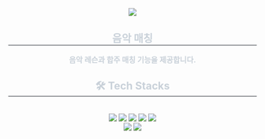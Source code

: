 <div align= "center">
    <img src="https://capsule-render.vercel.app/api?type=waving&color=ffd877&height=180&text=이%20음%20줄&animation=&fontColor=000000&fontSize=40" />
    </div>
    <div align= "center"> 
    <h2 style="border-bottom: 1px solid #21262d; color: #c9d1d9;"> 음악 매칭 </h2>  
    <div style="font-weight: 700; font-size: 15px; text-align: center; color: #c9d1d9;"> 음악 레슨과 합주 매칭 기능을 제공합니다. </div> 
    </div>
    <div align= "center">
    <h2 style="border-bottom: 1px solid #21262d; color: #c9d1d9;"> 🛠️ Tech Stacks </h2> <br> 
    <div style="margin: 0 auto; text-align: center;" align= "center"> <img src="https://img.shields.io/badge/Javascript-F7DF1E?style=plastic&logo=Javascript&logoColor=white">
          <img src="https://img.shields.io/badge/jQuery-0769AD?style=plastic&logo=jQuery&logoColor=white">
          <img src="https://img.shields.io/badge/Java-007396?style=plastic&logo=Java&logoColor=white">
          <img src="https://img.shields.io/badge/HTML5-E34F26?style=plastic&logo=HTML5&logoColor=white">
          <img src="https://img.shields.io/badge/Github-181717?style=plastic&logo=Github&logoColor=white">
          <br/><img src="https://img.shields.io/badge/Bootstrap-7952B3?style=plastic&logo=Bootstrap&logoColor=white">
          <img src="https://img.shields.io/badge/Oracle-F80000?style=plastic&logo=Oracle&logoColor=white">
          </div>
    </div>
    <div align= "center">

